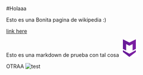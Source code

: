 

#Holaaa

Esto es una Bonita pagina de wikipedia :)

[link here](https://en.wikipedia.org/wiki/Guatemala)

Esto es una markdown de prueba con tal cosa
![test](https://github.com/adam-p/markdown-here/raw/master/src/common/images/icon48.png "Logo Title Text 1")

OTRAA
![test](https://github.com/adam-p/markdown-here/raw/master/src/common/images/icon47.png "Logo Title Text 1")
